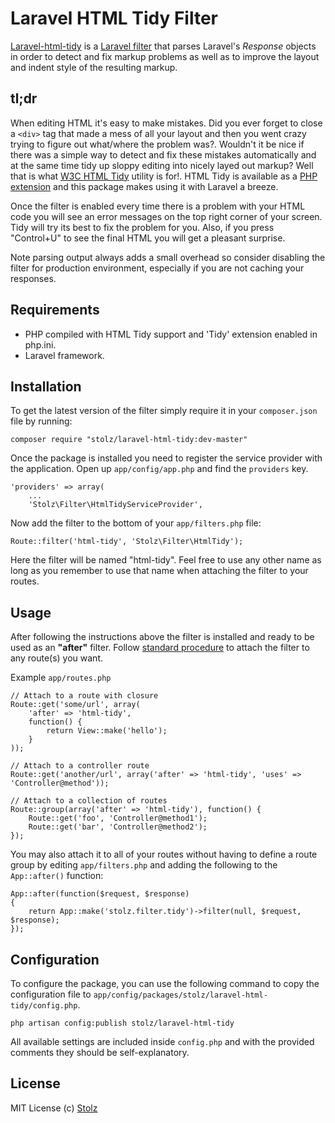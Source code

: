 # Laravel HTML Tidy Filter

[Laravel-html-tidy](https://github.com/Stolz/laravel-html-tidy) is a [Laravel filter](http://laravel.com/docs/routing#route-filters) that parses Laravel's *Response* objects in order to detect and fix markup problems as well as to improve the layout and indent style of the resulting markup.

## tl;dr

When editing HTML it's easy to make mistakes. Did you ever forget to close a `<div>` tag that made a mess of all your layout and then you went crazy trying to figure out what/where the problem was?. Wouldn't it be nice if there was a simple way to detect and fix these mistakes automatically and at the same time tidy up sloppy editing into nicely layed out markup? Well that is what [W3C HTML Tidy](http://www.w3.org/People/Raggett/tidy/) utility is for!. HTML Tidy is available as a [PHP extension](http://www.php.net/manual/en/book.tidy.php) and this package makes using it with Laravel a breeze.

Once the filter is enabled every time there is a problem with your HTML code you will see an error messages on the top right corner of your screen. Tidy will try its best to fix the problem for you. Also, if you press "Control+U" to see the final HTML you will get a pleasant surprise.

Note parsing output always adds a small overhead so consider disabling the filter for production environment, especially if you are not caching your responses.

## Requirements

- PHP compiled with HTML Tidy support and 'Tidy' extension enabled in php.ini.
- Laravel framework.

## Installation

To get the latest version of the filter simply require it in your `composer.json` file by running:

	composer require "stolz/laravel-html-tidy:dev-master"

Once the package is installed you need to register the service provider with the application. Open up `app/config/app.php` and find the `providers` key.

	'providers' => array(
		...
		'Stolz\Filter\HtmlTidyServiceProvider',

Now add the filter to the bottom of your `app/filters.php` file:

	Route::filter('html-tidy', 'Stolz\Filter\HtmlTidy');

Here the filter will be named "html-tidy". Feel free to use any other name as long as you remember to use that name when attaching the filter to your routes.


## Usage

After following the instructions above the filter is installed and ready to be used as an **"after"** filter. Follow [standard procedure](http://laravel.com/docs/routing#route-filters) to attach the filter to any route(s) you want.

Example `app/routes.php`

	// Attach to a route with closure
	Route::get('some/url', array(
		'after' => 'html-tidy',
		function() {
			return View::make('hello');
		}
	));

	// Attach to a controller route
	Route::get('another/url', array('after' => 'html-tidy', 'uses' => 'Controller@method'));

	// Attach to a collection of routes
	Route::group(array('after' => 'html-tidy'), function() {
		Route::get('foo', 'Controller@method1');
		Route::get('bar', 'Controller@method2');
	});

You may also attach it to all of your routes without having to define a route group by editing `app/filters.php` and adding the following to the `App::after()` function:

	App::after(function($request, $response)
	{
		return App::make('stolz.filter.tidy')->filter(null, $request, $response);
	});


## Configuration

To configure the package, you can use the following command to copy the configuration file to `app/config/packages/stolz/laravel-html-tidy/config.php`.

	php artisan config:publish stolz/laravel-html-tidy

All available settings are included inside `config.php` and with the provided comments they should be self-explanatory.

## License

MIT License
(c) [Stolz](https://github.com/Stolz)

